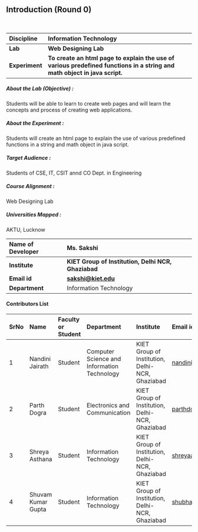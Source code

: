 ## Introduction (Round 0)


<br>

<b>Discipline | <b>Information Technology
:--|:--|
<b> Lab | <b> Web Designing Lab
<b> Experiment|     <b> To create an html page to explain the use of various predefined functions in a string and math object in java script.


<h5> About the Lab (Objective) : </h5>

Students will be able to learn to create web pages and will learn the concepts and process of creating web applications.

<h5> About the Experiment : </h5>

Students will create an html page to explain the use of various predefined functions in a string and math object in java script.

<h5> Target Audience : </h5>

Students of CSE, IT, CSIT annd CO Dept. in Engineering

<h5> Course Alignment : </h5>

Web Designing Lab

<h5> Universities Mapped : </h5>

AKTU, Lucknow

<b>Name of Developer | <b> Ms. Sakshi
:--|:--|
<b> Institute | <b> KIET Group of Institution, Delhi NCR, Ghaziabad
<b> Email id|     <b> sakshi@kiet.edu
<b> Department | Information Technology


#### Contributors List

SrNo | Name | Faculty or Student | Department| Institute | Email id
:--|:--|:--|:--|:--|:--|
1 | Nandini Jairath | Student | Computer Science and Information Technology | KIET Group of Institution, Delhi-NCR, Ghaziabad | nandinijairath@gmail.com
2 | Parth Dogra | Student | Electronics and Communication | KIET Group of Institution, Delhi-NCR, Ghaziabad | parthdogra1@gmail.com
3 | Shreya Asthana | Student | Information Technology | KIET Group of Institution, Delhi-NCR, Ghaziabad | shreyaasthana983@gmail.com
4 | Shuvam Kumar Gupta | Student | Information Technology | KIET Group of Institution, Delhi-NCR, Ghaziabad | shubhamguptakmr@gmail.com



<br>
